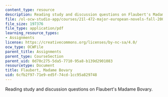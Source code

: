 ```yaml
---
content_type: resource
description: Reading study and discussion questions on Flaubert's Madame Bovary.
file: /ol-ocw-studio-app/courses/21l-472-major-european-novels-fall-2008/6cfb2f9771e9ed5f74cd1cc95a829748_flaubert.pdf
file_size: 197376
file_type: application/pdf
learning_resource_types:
- Assignments
license: https://creativecommons.org/licenses/by-nc-sa/4.0/
ocw_type: OCWFile
parent_title: Assignments
parent_type: CourseSection
parent_uid: 0d70c275-5da5-7710-95a8-b139d2901083
resourcetype: Document
title: Flaubert, Madame Bovary
uid: 6cfb2f97-71e9-ed5f-74cd-1cc95a829748
---
```

Reading study and discussion questions on Flaubert's Madame Bovary.